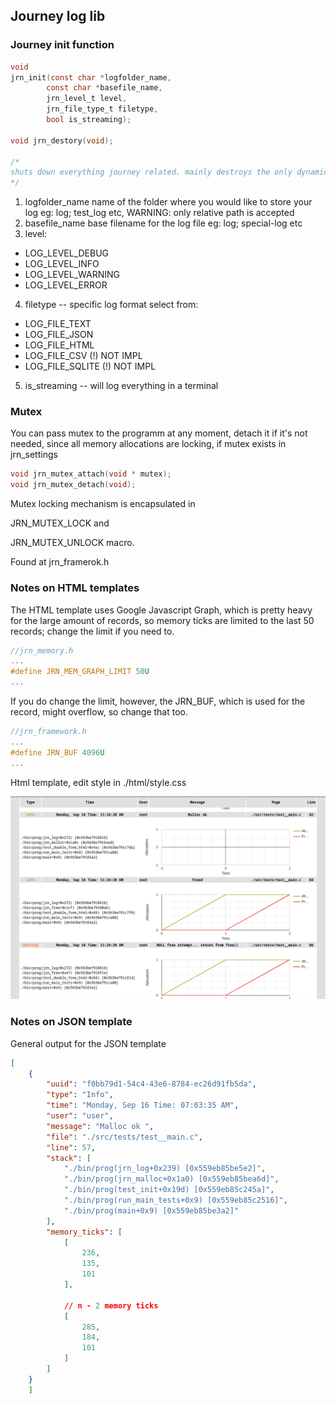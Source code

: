 ## Journey log lib 


### Journey init function

```c
void 
jrn_init(const char *logfolder_name, 
        const char *basefile_name, 
        jrn_level_t level, 
        jrn_file_type_t filetype,
        bool is_streaming);

void jrn_destory(void);

/*
shuts down everything journey related. mainly destroys the only dynamicly allocated part which is jrn_memory_t  
*/
```

1. logfolder_name name of the folder where you would like to store   your log eg: log; test_log etc, WARNING: only relative path is accepted
2. basefile_name  base filename for the log file eg: log; special-log etc
3. level: 
* LOG_LEVEL_DEBUG
* LOG_LEVEL_INFO
* LOG_LEVEL_WARNING
* LOG_LEVEL_ERROR

4. filetype -- specific log format select from: 
* LOG_FILE_TEXT
* LOG_FILE_JSON
* LOG_FILE_HTML
* LOG_FILE_CSV (!) NOT IMPL
* LOG_FILE_SQLITE (!) NOT IMPL
5. is_streaming -- will log everything in a terminal

### Mutex

You can pass mutex to the programm at any moment, detach it if it's not needed, since all memory allocations are locking, if mutex exists
in jrn_settings

```c
void jrn_mutex_attach(void * mutex);
void jrn_mutex_detach(void);

```

Mutex locking mechanism is encapsulated in 

JRN_MUTEX_LOCK and 

JRN_MUTEX_UNLOCK macro. 

Found at jrn_framerok.h





### Notes on HTML templates
The HTML template uses Google Javascript Graph, which is pretty heavy for the large amount of records, so memory ticks are limited to the last 50 records; change the limit if you need to.

```c
//jrn_memory.h
...
#define JRN_MEM_GRAPH_LIMIT 50U
...
```

If you do change the limit, however, the JRN_BUF, which is used for the record, might overflow, so change that too.

```c
//jrn_framework.h
...
#define JRN_BUF 4096U
...
```

Html template, edit style in ./html/style.css

![alt text](./assets/html_log.png)


### Notes on JSON template

General output for the JSON template

```JSON
[
    {
        "uuid": "f0bb79d1-54c4-43e6-8784-ec26d91fb5da",
        "type": "Info",
        "time": "Monday, Sep 16 Time: 07:03:35 AM",
        "user": "user",
        "message": "Malloc ok ",
        "file": "./src/tests/test__main.c",
        "line": 57,
        "stack": [
            "./bin/prog(jrn_log+0x239) [0x559eb85be5e2]",
            "./bin/prog(jrn_malloc+0x1a0) [0x559eb85bea6d]",
            "./bin/prog(test_init+0x19d) [0x559eb85c245a]",
            "./bin/prog(run_main_tests+0x9) [0x559eb85c2516]",
            "./bin/prog(main+0x9) [0x559eb85be3a2]"
        ],
        "memory_ticks": [
            [
                236,
                135,
                101
            ],
     
            // n - 2 memory ticks
            [
                285,
                184,
                101
            ]
        ]
    }
    ]

```
